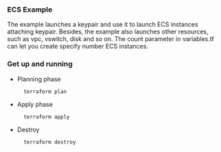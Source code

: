 ### ECS Example

The example launches a keypair and use it to launch ECS instances attaching keypair. Besides, the example also launches other resources, such as vpc, vswitch, disk and so on.
The count parameter in variables.tf can let you create specify number ECS instances.

### Get up and running

* Planning phase

		terraform plan

* Apply phase

		terraform apply

* Destroy 

		terraform destroy